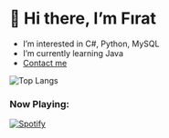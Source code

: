 # **👋 Hi there, I’m Fırat**
- I’m interested in C#, Python, MySQL
- I’m currently learning Java
- [Contact me](mailto:frtyildiz@outlook.com.tr) 


![Top Langs](https://github-readme-stats.vercel.app/api/top-langs/?username=frtyildiz&layout=default&theme=gotham&hide=html&hide_border=true&card_width=330)


<h3 align="left">Now Playing:</h3>

[![Spotify](https://now-playing-technically-tony.vercel.app/api/spotify)](https://open.spotify.com/user/c361ec9826134ef382f508d3081f7250)

